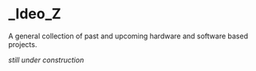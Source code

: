 # _Ideo_Z
A general collection of past and upcoming hardware and software based projects. 

*still under construction*
